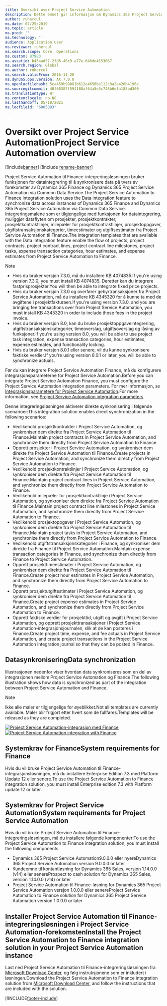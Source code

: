 ```yaml
---
title: Oversikt over Project Service Automation
description: Dette emnet gir informasjon om Dynamics 365 Project Service Automation til Dynamics 365 Finance-integreringsløsningen.
author: ruhercul
ms.date: 07/25/2019
ms.topic: article
ms.prod: ''
ms.technology: ''
audience: Application User
ms.reviewer: ruhercul
ms.search.scope: Core, Operations
ms.custom: 87983
ms.assetid: b454ad57-2fd6-46c9-a77e-646de4153067
ms.search.region: Global
ms.author: ruhercul
ms.search.validFrom: 2016-11-28
ms.dyn365.ops.version: AX 7.0.0
ms.openlocfilehash: 5ca459b99881b612e4656be112c8a2e420b4196e
ms.sourcegitcommit: 40f68387f594180af64a5e5c748b6efa188bd300
ms.translationtype: HT
ms.contentlocale: nb-NO
ms.lasthandoff: 05/10/2021
ms.locfileid: "6005893"
---
```

# <a name="project-service-automation-overview"></a><span data-ttu-id="2a562-103">Oversikt over Project Service Automation</span><span class="sxs-lookup"><span data-stu-id="2a562-103">Project Service Automation overview</span></span>

[!include[banner](../includes/banner.md)]
[!include [rename-banner](~/includes/cc-data-platform-banner.md)]

<span data-ttu-id="2a562-104">Project Service Automation til Finance-integreringsløsningen bruker funksjonen for dataintegrering til å synkronisere data på tvers av forekomster av Dynamics 365 Finance og Dynamics 365 Project Service Automation via Common Data Service.</span><span class="sxs-lookup"><span data-stu-id="2a562-104">The Project Service Automation to Finance integration solution uses the Data integration feature to synchronize data across instances of Dynamics 365 Finance and Dynamics 365 Project Service Automation via Common Data Service.</span></span> <span data-ttu-id="2a562-105">Integreringsmalene som er tilgjengelige med funksjonen for dataintegrering, muliggjør dataflyten om prosjekter, prosjektkontrakter, prosjektkontraktlinjer, milepæler for prosjektkontraktlinjer, prosjektoppgaver, utgiftstransaksjonskategorier, timeestimater og utgiftsestimater fra Project Service Automation til Finance.</span><span class="sxs-lookup"><span data-stu-id="2a562-105">The integration templates that are available with the Data integration feature enable the flow of projects, project contracts, project contract lines, project contract line milestones, project tasks, expense transaction categories, hour estimates, and expense estimates from Project Service Automation to Finance.</span></span>

> [!NOTE]
> - <span data-ttu-id="2a562-106">Hvis du bruker versjon 7.3.0, må du installere KB 4074835.</span><span class="sxs-lookup"><span data-stu-id="2a562-106">If you're using version 7.3.0, you must install KB 4074835.</span></span> <span data-ttu-id="2a562-107">Deretter kan du integrere fastprisprosjekter.</span><span class="sxs-lookup"><span data-stu-id="2a562-107">You will then be able to integrate fixed price projects.</span></span>
> - <span data-ttu-id="2a562-108">Hvis du bruker versjon 7.3.0 og overfører gebyrtransaksjoner fra Project Service Automation, må du installere KB 4345320 for å kunne ta med de avgiftene i prosjektfakturaen.</span><span class="sxs-lookup"><span data-stu-id="2a562-108">If you're using version 7.3.0, and you are bringing fee transactions over from Project Service Automation, you must install KB 4345320 in order to include those fees in the project invoice.</span></span>
> - <span data-ttu-id="2a562-109">Hvis du bruker versjon 8.0, kan du bruke prosjektoppgaveintegrering, utgiftstransaksjonskategorier, timeoverslag, utgiftsoverslag og låsing av funksjoner.</span><span class="sxs-lookup"><span data-stu-id="2a562-109">If you're using version 8.0, you will be able to use project task integration, expense transaction categories, hour estimates, expense estimates, and functionality locking.</span></span>
> - <span data-ttu-id="2a562-110">Hvis du bruker versjon 8.0.1 eller senere, vil du kunne synkronisere faktiske verdier.</span><span class="sxs-lookup"><span data-stu-id="2a562-110">If you're using version 8.0.1 or later, you will be able to synchronize actuals.</span></span>

<span data-ttu-id="2a562-111">Før du kan integrere Project Service Automation Finance, må du konfigurere integrasjonsparameterne for Project Service Automation.</span><span class="sxs-lookup"><span data-stu-id="2a562-111">Before you can integrate Project Service Automation Finance, you must configure the Project Service Automation integration parameters.</span></span> <span data-ttu-id="2a562-112">For mer informasjon, se [Integrasjonsparametere for Project Service Automation](PSA-parameters.md).</span><span class="sxs-lookup"><span data-stu-id="2a562-112">For more information, see [Project Service Automation integration parameters](PSA-parameters.md).</span></span>

<span data-ttu-id="2a562-113">Denne integreringsløsningen aktiverer direkte synkronisering i følgende scenarioer:</span><span class="sxs-lookup"><span data-stu-id="2a562-113">This integration solution enables direct synchronization in the following scenarios:</span></span>

- <span data-ttu-id="2a562-114">Vedlikehold prosjektkontrakter i Project Service Automation, og synkroniser dem direkte fra Project Service Automation til Finance.</span><span class="sxs-lookup"><span data-stu-id="2a562-114">Maintain project contracts in Project Service Automation, and synchronize them directly from Project Service Automation to Finance.</span></span>
- <span data-ttu-id="2a562-115">Opprett prosjekter i Project Service Automation, og synkroniser dem direkte fra Project Service Automation til Finance.</span><span class="sxs-lookup"><span data-stu-id="2a562-115">Create projects in Project Service Automation, and synchronize them directly from Project Service Automation to Finance.</span></span>
- <span data-ttu-id="2a562-116">Vedlikehold prosjektkontraktlinjer i Project Service Automation, og synkroniser dem direkte fra Project Service Automation til Finance.</span><span class="sxs-lookup"><span data-stu-id="2a562-116">Maintain project contract lines in Project Service Automation, and synchronize them directly from Project Service Automation to Finance.</span></span>
- <span data-ttu-id="2a562-117">Vedlikehold milepæler for prosjektkontraktlinje i Project Service Automation, og synkroniser dem direkte fra Project Service Automation til Finance.</span><span class="sxs-lookup"><span data-stu-id="2a562-117">Maintain project contract line milestones in Project Service Automation, and synchronize them directly from Project Service Automation to Finance.</span></span>
- <span data-ttu-id="2a562-118">Vedlikehold prosjektoppgaver i Project Service Automation, og synkroniser dem direkte fra Project Service Automation til Finance.</span><span class="sxs-lookup"><span data-stu-id="2a562-118">Maintain project tasks in Project Service Automation, and synchronize them directly from Project Service Automation to Finance.</span></span>
- <span data-ttu-id="2a562-119">Vedlikehold utgiftstransaksjonskategorier i Finance, og synkroniser dem direkte fra Finance til Project Service Automation.</span><span class="sxs-lookup"><span data-stu-id="2a562-119">Maintain expense transaction categories in Finance, and synchronize them directly from Finance to Project Service Automation.</span></span>
- <span data-ttu-id="2a562-120">Opprett prosjekttimeestimater i Project Service Automation, og synkroniser dem direkte fra Project Service Automation til Finance.</span><span class="sxs-lookup"><span data-stu-id="2a562-120">Create project hour estimates in Project Service Automation, and synchronize them directly from Project Service Automation to Finance.</span></span>
- <span data-ttu-id="2a562-121">Opprett prosjektutgiftestimater i Project Service Automation, og synkroniser dem direkte fra Project Service Automation til Finance.</span><span class="sxs-lookup"><span data-stu-id="2a562-121">Create project expense estimates in Project Service Automation, and synchronize them directly from Project Service Automation to Finance.</span></span>
- <span data-ttu-id="2a562-122">Opprett faktiske verdier for prosjekttid, utgift og avgift i Project Service Automation, og opprett prosjekttransaksjoner i Project Service Automation-integrasjonsjournalen, slik at de kan posteres i Finance.</span><span class="sxs-lookup"><span data-stu-id="2a562-122">Create project time, expense, and fee actuals in Project Service Automation, and create project transactions in the Project Service Automation integration journal so that they can be posted in Finance.</span></span>

## <a name="data-synchronization"></a><span data-ttu-id="2a562-123">Datasynkronisering</span><span class="sxs-lookup"><span data-stu-id="2a562-123">Data synchronization</span></span>

<span data-ttu-id="2a562-124">Illustrasjonen nedenfor viser hvordan data synkroniseres som en del av integrasjonen mellom Project Service Automation og Finance.</span><span class="sxs-lookup"><span data-stu-id="2a562-124">The following illustration shows how data is synchronized as part of the integration between Project Service Automation and Finance.</span></span>

> [!NOTE]
> <span data-ttu-id="2a562-125">Ikke alle maler er tilgjengelige for øyeblikket.</span><span class="sxs-lookup"><span data-stu-id="2a562-125">Not all templates are currently available.</span></span> <span data-ttu-id="2a562-126">Maler blir frigjort etter hvert som de fullføres.</span><span class="sxs-lookup"><span data-stu-id="2a562-126">Templates will be released as they are completed.</span></span>

<span data-ttu-id="2a562-127">[![Project Service Automation-integrasjon med Finance](./media/PSA-integration.png)](./media/PSA-integration.png)</span><span class="sxs-lookup"><span data-stu-id="2a562-127">[![Project Service Automation integration with Finance](./media/PSA-integration.png)](./media/PSA-integration.png)</span></span>

## <a name="system-requirements-for-finance"></a><span data-ttu-id="2a562-128">Systemkrav for Finance</span><span class="sxs-lookup"><span data-stu-id="2a562-128">System requirements for Finance</span></span>

<span data-ttu-id="2a562-129">Hvis du vil bruke Project Service Automation til Finance-integrasjonsløsningen, må du installere Enterprise Edition 7.3 med Platform Update 12 eller senere.</span><span class="sxs-lookup"><span data-stu-id="2a562-129">To use the Project Service Automation to Finance integration solution, you must install Enterprise edition 7.3 with Platform update 12 or later.</span></span>

## <a name="system-requirements-for-project-service-automation"></a><span data-ttu-id="2a562-130">Systemkrav for Project Service Automation</span><span class="sxs-lookup"><span data-stu-id="2a562-130">System requirements for Project Service Automation</span></span>

<span data-ttu-id="2a562-131">Hvis du vil bruke Project Service Automation til Finance-integreringsløsningen, må du installere følgende komponenter:</span><span class="sxs-lookup"><span data-stu-id="2a562-131">To use the Project Service Automation to Finance integration solution, you must install the following components:</span></span>

- <span data-ttu-id="2a562-132">Dynamics 365 Project Service Automation9.0.0.0 eller nyere</span><span class="sxs-lookup"><span data-stu-id="2a562-132">Dynamics 365 Project Service Automation version 9.0.0.0 or later</span></span>
- <span data-ttu-id="2a562-133">Kundeemne til kontantløsning for Dynamics 365 Sales, versjon 1.14.0.0 (v14) eller senere</span><span class="sxs-lookup"><span data-stu-id="2a562-133">Prospect to cash solution for Dynamics 365 Sales, version 1.14.0.0 (v14) or later</span></span>
- <span data-ttu-id="2a562-134">Project Service Automation til Finance-løsning for Dynamics 365 Project Service Automation versjon 1.0.0.0 eller senere</span><span class="sxs-lookup"><span data-stu-id="2a562-134">Project Service Automation to Finance solution for Dynamics 365 Project Service Automation version 1.0.0.0 or later</span></span>

## <a name="install-the-project-service-automation-to-finance-integration-solution-in-your-project-service-automation-instance"></a><span data-ttu-id="2a562-135">Installer Project Service Automation til Finance-integreringsløsningen i Project Service Automation-forekomsten</span><span class="sxs-lookup"><span data-stu-id="2a562-135">Install the Project Service Automation to Finance integration solution in your Project Service Automation instance</span></span>

<span data-ttu-id="2a562-136">Last ned Project Service Automation til Finance-integreringsløsningen fra [Microsoft Download Center](https://www.microsoft.com/download/details.aspx?id=57016), og følg instruksjonene som er inkludert i løsningen.</span><span class="sxs-lookup"><span data-stu-id="2a562-136">Download the Project Service Automation to Finance integration solution from [Microsoft Download Center](https://www.microsoft.com/download/details.aspx?id=57016), and follow the instructions that are included with the solution.</span></span>


[!INCLUDE[footer-include](../includes/footer-banner.md)]